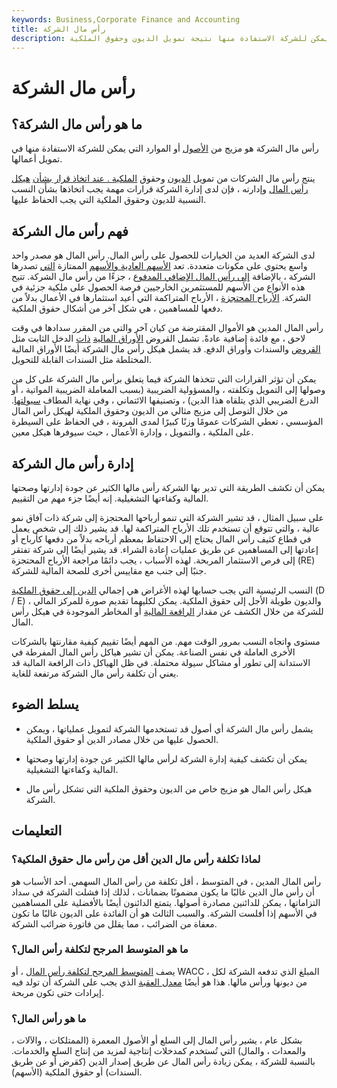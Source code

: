 ```yaml
---
keywords: Business,Corporate Finance and Accounting
title: رأس مال الشركة
description: رأس مال الشركة هو مزيج من الأصول أو الموارد التي يمكن للشركة الاستفادة منها نتيجة تمويل الديون وحقوق الملكية.
---
```


# رأس مال الشركة
## ما هو رأس مال الشركة؟

رأس مال الشركة هو مزيج من [الأصول](/asset) أو الموارد التي يمكن للشركة الاستفادة منها في تمويل أعمالها.

ينتج رأس مال الشركات من تمويل [الديون](/debt) وحقوق [الملكية . عند اتخاذ قرار بشأن](/equity) [هيكل رأس المال](/capitalstructure) وإدارته ، فإن لدى إدارة الشركة قرارات مهمة يجب اتخاذها بشأن النسب النسبية للديون وحقوق الملكية التي يجب الحفاظ عليها.

## فهم رأس مال الشركة

لدى الشركة العديد من الخيارات للحصول على رأس المال. رأس المال هو مصدر واحد واسع يحتوي على مكونات متعددة. تعد [الأسهم العادية والأسهم](/commonstock) الممتازة [التي](/preferredstock) تصدرها الشركة ، بالإضافة [إلى رأس المال الإضافي المدفوع](/additionalpaidincapital) ، جزءًا من رأس مال الشركة. تتيح هذه الأنواع من الأسهم للمستثمرين الخارجيين فرصة الحصول على ملكية جزئية في الشركة. [الأرباح المحتجزة](/retainedearnings) ، الأرباح المتراكمة التي أعيد استثمارها في الأعمال بدلاً من دفعها للمساهمين ، هي شكل آخر من أشكال حقوق الملكية.

رأس المال المدين هو الأموال المقترضة من كيان آخر والتي من المقرر سدادها في وقت لاحق ، مع فائدة إضافية عادةً. تشمل القروض [الأوراق المالية](/note) [ذات](/bond) الدخل الثابت مثل [القروض](/loan) والسندات وأوراق الدفع. قد يشمل هيكل رأس مال الشركة أيضًا الأوراق المالية المختلطة مثل السندات القابلة للتحويل.

يمكن أن تؤثر القرارات التي تتخذها الشركة فيما يتعلق برأس مال الشركة على كل من وصولها إلى التمويل وتكلفته ، والمسؤولية الضريبية (بسبب المعاملة الضريبية المواتية ، أو الدرع الضريبي الذي يتلقاه هذا الدين) ، وتصنيفها الائتماني ، وفي نهاية المطاف [سيولتها](/liquidity). من خلال التوصل إلى مزيج مثالي من الديون وحقوق الملكية لهيكل رأس المال المؤسسي ، تعطي الشركات عمومًا وزنًا كبيرًا لمدى المرونة ، في الحفاظ على السيطرة على الملكية ، والتمويل ، وإدارة الأعمال ، حيث سيوفرها هيكل معين.

## إدارة رأس مال الشركة

يمكن أن تكشف الطريقة التي تدير بها الشركة رأس مالها الكثير عن جودة إدارتها وصحتها المالية وكفاءتها التشغيلية. إنه أيضًا جزء مهم من التقييم.

على سبيل المثال ، قد تشير الشركة التي تنمو أرباحها المحتجزة إلى شركة ذات آفاق نمو عالية ، والتي تتوقع أن تستخدم تلك الأرباح المتراكمة لها. قد يشير ذلك إلى شخص يعمل في قطاع كثيف رأس المال يحتاج إلى الاحتفاظ بمعظم أرباحه بدلاً من دفعها كأرباح أو إعادتها إلى المساهمين عن طريق عمليات إعادة الشراء. قد يشير أيضًا إلى شركة تفتقر إلى فرص الاستثمار المربحة. لهذه الأسباب ، يجب دائمًا مراجعة الأرباح المحتجزة (RE) جنبًا إلى جنب مع مقاييس أخرى للصحة المالية للشركة.

النسب الرئيسية التي يجب حسابها لهذه الأغراض هي إجمالي [الدين إلى حقوق الملكية](/debtequityratio) (D / E) ، والديون طويلة الأجل إلى حقوق الملكية. يمكن لكليهما تقديم صورة للمركز المالي للشركة من خلال الكشف عن مقدار [الرافعة المالية](/leverage) أو المخاطر الموجودة في هيكل رأس المال.

مستوى واتجاه النسب بمرور الوقت مهم. من المهم أيضًا تقييم كيفية مقارنتها بالشركات الأخرى العاملة في نفس الصناعة. يمكن أن تشير هياكل رأس المال المفرطة في الاستدانة إلى تطور أو مشاكل سيولة محتملة. في ظل الهياكل ذات الرافعة المالية قد يعني أن تكلفة رأس مال الشركة مرتفعة للغاية.

## يسلط الضوء

- يشمل رأس مال الشركة أي أصول قد تستخدمها الشركة لتمويل عملياتها ، ويمكن الحصول عليها من خلال مصادر الدين أو حقوق الملكية.

- يمكن أن تكشف كيفية إدارة الشركة لرأس مالها الكثير عن جودة إدارتها وصحتها المالية وكفاءتها التشغيلية.

- هيكل رأس المال هو مزيج خاص من الديون وحقوق الملكية التي تشكل رأس مال الشركة.

## التعليمات

### لماذا تكلفة رأس مال الدين أقل من رأس مال حقوق الملكية؟

رأس المال المدين ، في المتوسط ، أقل تكلفة من رأس المال السهمي. أحد الأسباب هو أن رأس مال الدين غالبًا ما يكون مضمونًا بضمانات ، لذلك إذا فشلت الشركة في سداد التزاماتها ، يمكن للدائنين مصادرة أصولها. يتمتع الدائنون أيضًا بالأفضلية على المساهمين في الأسهم إذا أفلست الشركة. والسبب الثالث هو أن الفائدة على الديون غالبًا ما تكون معفاة من الضرائب ، مما يقلل من فاتورة ضرائب الشركة.

### ما هو المتوسط المرجح لتكلفة رأس المال؟

يصف [المتوسط المرجح لتكلفة رأس المال](/wacc) ، أو WACC ، المبلغ الذي تدفعه الشركة لكل من ديونها ورأس مالها. هذا هو أيضًا [معدل العقبة](/hurdlerate) الذي يجب على الشركة أن تولد فيه إيرادات حتى تكون مربحة.

### ما هو رأس المال؟

بشكل عام ، يشير رأس المال إلى السلع أو الأصول المعمرة (الممتلكات ، والآلات ، والمعدات ، والمال) التي تُستخدم كمدخلات إنتاجية لمزيد من إنتاج السلع والخدمات. بالنسبة للشركة ، يمكن زيادة رأس المال عن طريق إصدار الدين (كقرض أو عن طريق السندات) أو حقوق الملكية (الأسهم).

